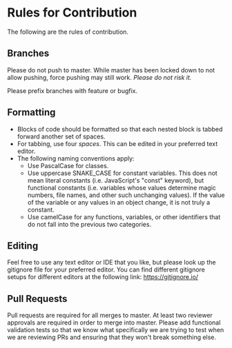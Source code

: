 # Rules for Contribution
The following are the rules of contribution.
## Branches
Please do not push to master. While master has been locked down to not allow pushing, force pushing may still work. *Please do not risk it.*

Please prefix branches with feature or bugfix.
## Formatting
- Blocks of code should be formatted so that each nested block is tabbed forward another set of spaces.
- For tabbing, use four *spaces*. This can be edited in your preferred text editor.
- The following naming conventions apply:
    - Use PascalCase for classes.
    - Use uppercase SNAKE_CASE for constant variables. This does not mean literal constants (i.e. JavaScript's "const" keyword), but functional constants (i.e. variables whose values determine magic numbers, file names, and other such unchanging values). If the value of the variable or any values in an object change, it is not truly a constant.
    - Use camelCase for any functions, variables, or other identifiers that do not fall into the previous two categories.
## Editing
Feel free to use any text editor or IDE that you like, but please look up the gitignore file for your preferred editor. You can find different gitignore setups for different editors at the following link: https://gitignore.io/
## Pull Requests
Pull requests are required for all merges to master. At least two reviewer approvals are required in order to merge into master. Please add functional validation tests so that we know what specifically we are trying to test when we are reviewing PRs and ensuring that they won't break something else.